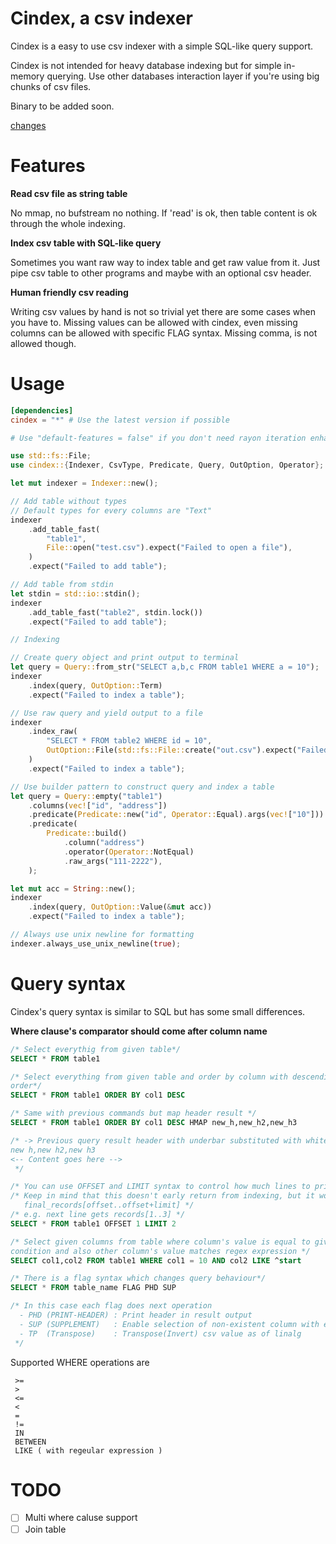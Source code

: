 # Cindex, a csv indexer

Cindex is a easy to use csv indexer with a simple SQL-like query support.

Cindex is not intended for heavy database indexing but for simple in-memory
querying. Use other databases interaction layer if you're using big chunks of
csv files.

Binary to be added soon.

[changes](./docs/change.md)

# Features

**Read csv file as string table**

No mmap, no bufstream no nothing. If 'read' is ok, then table content is ok
through the whole indexing.

**Index csv table with SQL-like query**

Sometimes you want raw way to index table and get raw value from it. Just pipe
csv table to other programs and maybe with an optional csv header.

**Human friendly csv reading**

Writing csv values by hand is not so trivial yet there are some cases when you
have to. Missing values can be allowed with cindex, even missing columns can be
allowed with specific FLAG syntax. Missing comma, is not allowed though.

# Usage

```toml
[dependencies]
cindex = "*" # Use the latest version if possible

# Use "default-features = false" if you don't need rayon iteration enhancement.
```

```rust
use std::fs::File;
use cindex::{Indexer, CsvType, Predicate, Query, OutOption, Operator};

let mut indexer = Indexer::new();

// Add table without types
// Default types for every columns are "Text"
indexer
    .add_table_fast(
        "table1",
        File::open("test.csv").expect("Failed to open a file"),
    )
    .expect("Failed to add table");

// Add table from stdin
let stdin = std::io::stdin();
indexer
    .add_table_fast("table2", stdin.lock())
    .expect("Failed to add table");

// Indexing

// Create query object and print output to terminal
let query = Query::from_str("SELECT a,b,c FROM table1 WHERE a = 10");
indexer
    .index(query, OutOption::Term)
    .expect("Failed to index a table");

// Use raw query and yield output to a file
indexer
    .index_raw(
        "SELECT * FROM table2 WHERE id = 10",
        OutOption::File(std::fs::File::create("out.csv").expect("Failed to create a file")),
    )
    .expect("Failed to index a table");

// Use builder pattern to construct query and index a table
let query = Query::empty("table1")
    .columns(vec!["id", "address"])
    .predicate(Predicate::new("id", Operator::Equal).args(vec!["10"]))
    .predicate(
        Predicate::build()
            .column("address")
            .operator(Operator::NotEqual)
            .raw_args("111-2222"),
    );

let mut acc = String::new();
indexer
    .index(query, OutOption::Value(&mut acc))
    .expect("Failed to index a table");

// Always use unix newline for formatting
indexer.always_use_unix_newline(true);
```
# Query syntax

Cindex's query syntax is similar to SQL but has some small differences.

**Where clause's comparator should come after column name**

```SQL
/* Select everythig from given table*/
SELECT * FROM table1

/* Select everything from given table and order by column with descending
order*/
SELECT * FROM table1 ORDER BY col1 DESC

/* Same with previous commands but map header result */
SELECT * FROM table1 ORDER BY col1 DESC HMAP new_h,new_h2,new_h3

/* -> Previous query result header with underbar substituted with whitespaces
new h,new h2,new h3
<-- Content goes here -->
 */

/* You can use OFFSET and LIMIT syntax to control how much lines to print*/
/* Keep in mind that this doesn't early return from indexing, but it works as
   final_records[offset..offset+limit] */
/* e.g. next line gets records[1..3] */
SELECT * FROM table1 OFFSET 1 LIMIT 2

/* Select given columns from table where column's value is equal to given
condition and also other column's value matches regex expression */
SELECT col1,col2 FROM table1 WHERE col1 = 10 AND col2 LIKE ^start

/* There is a flag syntax which changes query behaviour*/
SELECT * FROM table_name FLAG PHD SUP

/* In this case each flag does next operation
  - PHD (PRINT-HEADER) : Print header in result output
  - SUP (SUPPLEMENT)   : Enable selection of non-existent column with empty values
  - TP  (Transpose)    : Transpose(Invert) csv value as of linalg
 */
```

Supported WHERE operations are

```
 >= 
 >
 <=
 <
 =
 !=
 IN
 BETWEEN
 LIKE ( with regeular expression )
```

# TODO
* [ ] Multi where caluse support
* [ ] Join table
